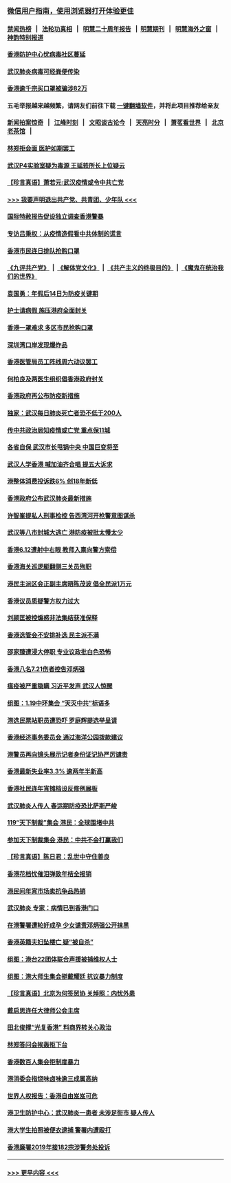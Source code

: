 ### [微信用户指南，使用浏览器打开体验更佳](https://github.com/gfw-breaker/banned-news1/blob/master/indexes/wechat-guide.md?t=0)
#### [禁闻热榜](热点新闻.md?t=0)  &nbsp;&nbsp;|&nbsp;&nbsp; [法轮功真相](https://github.com/gfw-breaker/truth/blob/master/README.md?t=0) &nbsp;&nbsp;|&nbsp;&nbsp; [明慧二十周年报告](https://github.com/gfw-breaker/mh-reports/blob/master/README.md?t=0) &nbsp;&nbsp;|&nbsp;&nbsp;[明慧期刊](https://github.com/gfw-breaker/mh-qikan) &nbsp;&nbsp;|&nbsp;&nbsp; [明慧海外之窗](https://github.com/gfw-breaker/mh-news/blob/master/README.md?t=0) &nbsp;&nbsp;|&nbsp;&nbsp; [神韵特别报道](https://github.com/gfw-breaker/mh-news/blob/master/shenyun.md?t=0)
#### [香港防护中心忧病毒社区蔓延](../pages/nsc415/n11839933.md?t=02030933) 
#### [武汉肺炎病毒可经粪便传染](../pages/nsc415/n11839939.md?t=02030933) 
#### [香港逾千宗买口罩被骗涉82万](../pages/nsc415/n11839914.md?t=02030933) 
#### 五毛举报越来越频繁，请网友们前往下载 [一键翻墙软件](https://github.com/gfw-breaker/ssr-accounts)，并将此项目推荐给亲友
#### [新闻拍案惊奇](https://github.com/gfw-breaker/banned-news1/blob/master/pages/link4.md) &nbsp;&nbsp;|&nbsp;&nbsp; [江峰时刻](https://github.com/gfw-breaker/banned-news1/blob/master/pages/link4.md) &nbsp;&nbsp;|&nbsp;&nbsp; [文昭谈古论今](https://github.com/gfw-breaker/banned-news1/blob/master/pages/link4.md) &nbsp;&nbsp;|&nbsp;&nbsp; [天亮时分](https://github.com/gfw-breaker/banned-news1/blob/master/pages/link4.md) &nbsp;&nbsp;|&nbsp;&nbsp; [萧茗看世界](https://github.com/gfw-breaker/banned-news1/blob/master/pages/link4.md) &nbsp;&nbsp;|&nbsp;&nbsp; [北京老茶馆](https://github.com/gfw-breaker/banned-news1/blob/master/pages/link4.md) &nbsp;&nbsp;|&nbsp;&nbsp; 
#### [林郑拒会面 医护如期罢工](../pages/nsc415/n11839892.md?t=02030933) 
#### [武汉P4实验室疑为毒源 王延轶所长上位疑云](../pages/nsc415/n11835543.md?t=02030933) 
#### [【珍言真语】萧若元:武汉疫情或令中共亡党](../pages/nsc415/n11829394.md?t=02030933) 
#### [>>> 我要声明退出共产党、共青团、少年队 <<<](https://github.com/begood0513/goodnews/blob/master/quit/letter.md) 
#### [国际特赦报告促设独立调查香港警暴](../pages/nsc415/n11833845.md?t=02030933) 
#### [专访吕秉权：从疫情造假看中共体制的谎言](../pages/nsc415/n11833813.md?t=02030933) 
#### [香港市民连日排队抢购口罩](../pages/nsc415/n11833794.md?t=02030933) 
#### [《九评共产党》](https://github.com/begood0513/9ping.md/blob/master/README.md) &nbsp;|&nbsp; [《解体党文化》](../../../../jtdwh.md/blob/master/README.md)  &nbsp;|&nbsp; [《共产主义的终极目的》](../../../../gczydzjmd.md/blob/master/README.md) &nbsp;|&nbsp; [《魔鬼在统治我们的世界》](../../../../mgztzwmdsj.md/blob/master/README.md) 
#### [袁国勇：年假后14日为防疫关键期](../pages/nsc415/n11831088.md?t=02030933) 
#### [护士请病假 施压港府全面封关](../pages/nsc415/n11831030.md?t=02030933) 
#### [香港一罩难求 多区市民抢购口罩](../pages/nsc415/n11831002.md?t=02030933) 
#### [深圳湾口岸发现爆炸品](../pages/nsc415/n11828802.md?t=02030933) 
#### [香港医管局员工阵线周六动议罢工](../pages/nsc415/n11828762.md?t=02030933) 
#### [何柏良及两医生组织倡香港政府封关](../pages/nsc415/n11828749.md?t=02030933) 
#### [香港政府再公布防疫新措施](../pages/nsc415/n11828716.md?t=02030933) 
#### [独家：武汉每日肺炎死亡者恐不低于200人](../pages/nsc415/n11828240.md?t=02030933) 
#### [传中共政治局知疫情或亡党 重点保11城](../pages/nsc415/n11828145.md?t=02030933) 
#### [各省自保 武汉市长甩锅中央 中国巨变将至](../pages/nsc415/n11828021.md?t=02030933) 
#### [武汉人学香港 喊加油齐合唱 提五大诉求](../pages/nsc415/n11827046.md?t=02030933) 
#### [港整体消费投诉跌6% 创18年新低](../pages/nsc415/n11817280.md?t=02030933) 
#### [香港政府公布武汉肺炎最新措施](../pages/nsc415/n11817152.md?t=02030933) 
#### [许智峯提私人刑事检控 告西湾河开枪警意图谋杀](../pages/nsc415/n11817132.md?t=02030933) 
#### [武汉等八市封城大逃亡 港防疫被批太慢太少](../pages/nsc415/n11817058.md?t=02030933) 
#### [香港6.12遭射中右眼 教师入禀向警方索偿](../pages/nsc415/n11814678.md?t=02030933) 
#### [香港海关巡逻艇翻侧三关员殉职](../pages/nsc415/n11814604.md?t=02030933) 
#### [港民主派区会正副主席晤陈茂波 倡全民派1万元](../pages/nsc415/n11814582.md?t=02030933) 
#### [香港议员质疑警方权力过大](../pages/nsc415/n11814560.md?t=02030933) 
#### [刘颕匡被控煽惑非法集结获准保释](../pages/nsc415/n11811727.md?t=02030933) 
#### [香港选管会不安排补选 民主派不满](../pages/nsc415/n11811691.md?t=02030933) 
#### [邵家臻遭浸大停职 专业议政批白色恐怖](../pages/nsc415/n11811670.md?t=02030933) 
#### [香港八名7.21伤者控告邓炳强](../pages/nsc415/n11811623.md?t=02030933) 
#### [瘟疫被严重隐瞒 习近平发声 武汉人惊醒](../pages/nsc415/n11811186.md?t=02030933) 
#### [组图：1.19中环集会 “天灭中共”标语多](../pages/nsc415/n11809514.md?t=02030933) 
#### [港选民票站职员遭恐吓 罗庭辉提选举呈请](../pages/nsc415/n11808914.md?t=02030933) 
#### [香港经济事务委员会 通过海洋公园拨款建议](../pages/nsc415/n11808906.md?t=02030933) 
#### [港警员再向镜头展示记者身份证记协严厉谴责](../pages/nsc415/n11808888.md?t=02030933) 
#### [香港最新失业率3.3% 逾两年半新高](../pages/nsc415/n11808887.md?t=02030933) 
#### [香港社民连年宵摊档设反修例展板](../pages/nsc415/n11808857.md?t=02030933) 
#### [武汉肺炎人传人 春运期防疫恐比萨斯严峻](../pages/nsc415/n11808739.md?t=02030933) 
#### [119“天下制裁”集会 港民：全球围堵中共](../pages/nsc415/n11806318.md?t=02030933) 
#### [参加天下制裁集会 港民：中共不会打赢我们](../pages/nsc415/n11806596.md?t=02030933) 
#### [【珍言真语】陈日君：乱世中守住善良](../pages/nsc415/n11806247.md?t=02030933) 
#### [香港花档忧催泪弹致年桔全报销](../pages/nsc415/n11806130.md?t=02030933) 
#### [港民间年宵市场卖抗争品热销](../pages/nsc415/n11806073.md?t=02030933) 
#### [武汉肺炎 专家：病情已到香港门口](../pages/nsc415/n11806020.md?t=02030933) 
#### [在港警署遭轮奸成孕 少女谴责邓炳强公开抹黑](../pages/nsc415/n11805981.md?t=02030933) 
#### [香港英籍夫妇坠楼亡 疑“被自杀”](../pages/nsc415/n11805937.md?t=02030933) 
#### [组图：港台22团体联合声援被捕维权人士](../pages/nsc415/n11801834.md?t=02030933) 
#### [组图：港大师生集会挺戴耀廷 抗议暴力制度](../pages/nsc415/n11799298.md?t=02030933) 
#### [【珍言真语】北京为何签贸协 关焯照：内忧外患](../pages/nsc415/n11799790.md?t=02030933) 
#### [戴启思连任大律师公会主席](../pages/nsc415/n11799306.md?t=02030933) 
#### [田北俊撑“光复香港” 料商界转关心政治](../pages/nsc415/n11799287.md?t=02030933) 
#### [林郑答问会挨轰拒下台](../pages/nsc415/n11799261.md?t=02030933) 
#### [香港数百人集会拒制度暴力](../pages/nsc415/n11796941.md?t=02030933) 
#### [港消委会指烧味卤味逾三成属高纳](../pages/nsc415/n11796815.md?t=02030933) 
#### [世界人权报告：香港自由岌岌可危](../pages/nsc415/n11796873.md?t=02030933) 
#### [港卫生防护中心：武汉肺炎一患者 未涉足街市 疑人传人](../pages/nsc415/n11796789.md?t=02030933) 
#### [港大学生拍照被便衣逮捕 警署内遭殴打](../pages/nsc415/n11794174.md?t=02030933) 
#### [香港廉署2019年接182宗涉警务处投诉](../pages/nsc415/n11793899.md?t=02030933) 

----
#### [ >>> 更早内容 <<< ](../indexes/nsc415-earlier.md)
